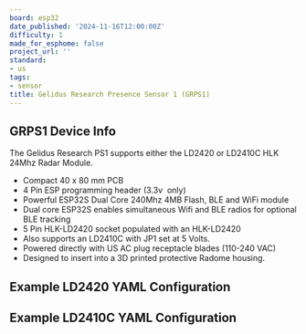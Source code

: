 ```yaml
---
board: esp32
date_published: '2024-11-16T12:00:00Z'
difficulty: 1
made_for_esphome: false
project_url: ''
standard:
- us
tags:
- sensor
title: Gelidus Research Presence Sensor 1 (GRPS1)
---
```


## GRPS1 Device Info

The Gelidus Research PS1 supports either the LD2420 or LD2410C HLK 24Mhz Radar Module.
- Compact 40 x 80 mm PCB
- 4 Pin ESP programming header (3.3v  only)
- Powerful ESP32S Dual Core 240Mhz 4MB Flash, BLE and WiFi module
- Dual core ESP32S enables simultaneous Wifi and BLE radios for optional BLE tracking
- 5 Pin HLK-LD2420 socket populated with an HLK-LD2420
- Also supports an LD2410C with JP1 set at 5 Volts.
- Powered directly with US AC plug receptacle blades (110-240 VAC)
- Designed to insert into a 3D printed protective Radome housing.

## Example LD2420 YAML Configuration

## Example LD2410C YAML Configuration